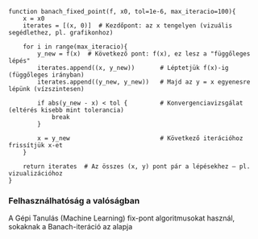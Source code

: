 ```pseudo
function banach_fixed_point(f, x0, tol=1e-6, max_iteracio=100){
    x = x0
    iterates = [(x, 0)]  # Kezdőpont: az x tengelyen (vizuális segédlethez, pl. grafikonhoz)

    for i in range(max_iteracio){
        y_new = f(x)  # Következő pont: f(x), ez lesz a "függőleges lépés"
        iterates.append((x, y_new))       # Léptetjük f(x)-ig (függőleges irányban)
        iterates.append((y_new, y_new))   # Majd az y = x egyenesre lépünk (vízszintesen)

        if abs(y_new - x) < tol {         # Konvergenciavizsgálat (eltérés kisebb mint tolerancia)
            break
        }

        x = y_new                         # Következő iterációhoz frissítjük x-et
    }

    return iterates  # Az összes (x, y) pont pár a lépésekhez – pl. vizualizációhoz
}

```

### Felhasználhatóság a valóságban
A Gépi Tanulás (Machine Learning) fix-pont algoritmusokat használ, sokaknak a Banach-iteráció az alapja